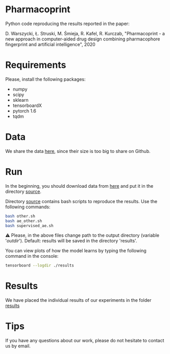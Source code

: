 # Pharmacoprint

Python code reproducing the results reported in the paper:

D. Warszycki, Ł. Struski, M. Śmieja, R. Kafel, R. Kurczab, "Pharmacoprint - a new approach in computer-aided drug design combining pharmacophore fingerprint and artificial intelligence", 2020

# Requirements

Please, install the following packages:
* numpy
* scipy
* sklearn
* tensorboardX
* pytorch 1.6
* tqdm

# Data

We share the data [here](https://ujchmura-my.sharepoint.com/:f:/g/personal/lukasz_struski_uj_edu_pl/Egao2rcXN8hGnTJtNH5cs88BsHzos__xiDA_Z-vsUvajwg?e=F7Sqer), since their size is too big to share on Github.

# Run

In the beginning, you should download data from [here](https://ujchmura-my.sharepoint.com/:f:/g/personal/lukasz_struski_uj_edu_pl/Egao2rcXN8hGnTJtNH5cs88BsHzos__xiDA_Z-vsUvajwg?e=F7Sqer) and put it in the directory [source](./source).

Directory [source](./source) contains bash scripts to reproduce the results. Use the following commands:
```bash
bash other.sh
bash ae_other.sh
bash supervised_ae.sh
```

:warning: Please, in the above files change path to the output directory (variable '*outdir*'). Default: results will be saved in the directory 'results'. 

You can view plots of how the model learns by typing the following command in the console:
```bash
tensorboard --logdir ./results
```

# Results

We have placed the individual results of our experiments in the folder [results](./results)


# Tips

If you have any questions about our work, please do not hesitate to contact us by email.
